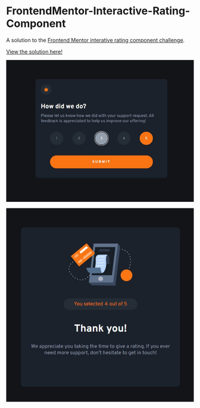 # FrontendMentor-Interactive-Rating-Component

A solution to the [Frontend Mentor interative rating component challenge](https://www.frontendmentor.io/challenges/interactive-rating-component-koxpeBUmI). 

[View the solution here!](https://frontend-mentor-interactive-rating-component-seven.vercel.app/)

![](./resources/solution_images/Rating.jpg)

![](./resources/solution_images/ThanksPage.jpg)
